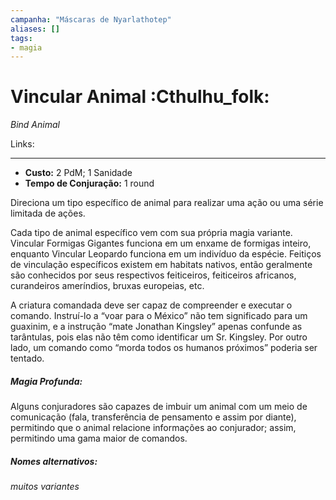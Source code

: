 ```yaml
---
campanha: "Máscaras de Nyarlathotep"
aliases: []
tags: 
- magia
---
```


# Vincular Animal :Cthulhu_folk:
_Bind Animal_

Links:

---
-  **Custo:** 2 PdM; 1 Sanidade
- **Tempo de Conjuração:** 1 round

Direciona um tipo específico de animal para realizar uma ação ou uma série limitada de ações.

Cada tipo de animal específico vem com sua própria magia variante. Vincular Formigas Gigantes funciona em um enxame de formigas inteiro, enquanto Vincular Leopardo funciona em um indivíduo da espécie. Feitiços de vinculação específicos existem em habitats nativos, então geralmente são conhecidos por seus respectivos feiticeiros, feiticeiros africanos, curandeiros ameríndios, bruxas europeias, etc.

A criatura comandada deve ser capaz de compreender e executar o comando. Instruí-lo a “voar para o México” não tem significado para um guaxinim, e a instrução “mate Jonathan Kingsley” apenas confunde as tarântulas, pois elas não têm como identificar um Sr. Kingsley. Por outro lado, um comando como “morda todos os humanos próximos” poderia ser tentado.

##### Magia Profunda: 
Alguns conjuradores são capazes de imbuir um animal com um meio de comunicação (fala, transferência de pensamento e assim por diante), permitindo que o animal relacione informações ao conjurador; assim, permitindo uma gama maior de comandos.

##### Nomes alternativos: 
*muitos variantes*